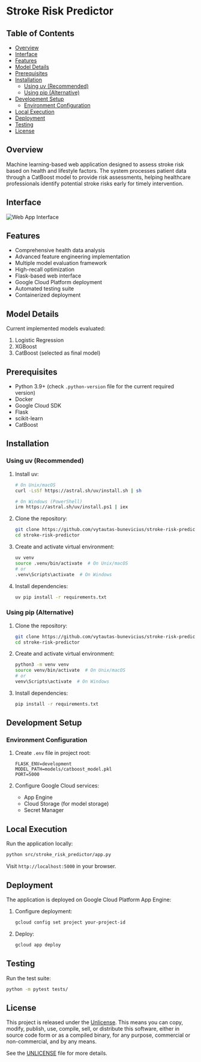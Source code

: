 # Stroke Risk Predictor

## Table of Contents

- [Overview](#overview)
- [Interface](#interface)
- [Features](#features)
- [Model Details](#model-details)
- [Prerequisites](#prerequisites)
- [Installation](#installation)
  - [Using uv (Recommended)](#using-uv-recommended)
  - [Using pip (Alternative)](#using-pip-alternative)
- [Development Setup](#development-setup)
  - [Environment Configuration](#environment-configuration)
- [Local Execution](#local-execution)
- [Deployment](#deployment)
- [Testing](#testing)
- [License](#license)

## Overview

Machine learning-based web application designed to assess stroke risk based on health and lifestyle factors. The system processes patient data through a CatBoost model to provide risk assessments, helping healthcare professionals identify potential stroke risks early for timely intervention.

## Interface

![Web App Interface](images/web_app.png)

## Features

- Comprehensive health data analysis
- Advanced feature engineering implementation
- Multiple model evaluation framework
- High-recall optimization
- Flask-based web interface
- Google Cloud Platform deployment
- Automated testing suite
- Containerized deployment

## Model Details

Current implemented models evaluated:
1. Logistic Regression
2. XGBoost
3. CatBoost (selected as final model)

## Prerequisites

- Python 3.9+ (check `.python-version` file for the current required version)
- Docker
- Google Cloud SDK
- Flask
- scikit-learn
- CatBoost

## Installation

### Using uv (Recommended)

1. Install uv:
   ```bash
   # On Unix/macOS
   curl -LsSf https://astral.sh/uv/install.sh | sh

   # On Windows (PowerShell)
   irm https://astral.sh/uv/install.ps1 | iex
   ```

2. Clone the repository:
   ```bash
   git clone https://github.com/vytautas-bunevicius/stroke-risk-predictor.git
   cd stroke-risk-predictor
   ```

3. Create and activate virtual environment:
   ```bash
   uv venv
   source .venv/bin/activate  # On Unix/macOS
   # or
   .venv\Scripts\activate  # On Windows
   ```

4. Install dependencies:
   ```bash
   uv pip install -r requirements.txt
   ```

### Using pip (Alternative)

1. Clone the repository:
   ```bash
   git clone https://github.com/vytautas-bunevicius/stroke-risk-predictor.git
   cd stroke-risk-predictor
   ```

2. Create and activate virtual environment:
   ```bash
   python3 -m venv venv
   source venv/bin/activate  # On Unix/macOS
   # or
   venv\Scripts\activate  # On Windows
   ```

3. Install dependencies:
   ```bash
   pip install -r requirements.txt
   ```

## Development Setup

### Environment Configuration

1. Create `.env` file in project root:
   ```env
   FLASK_ENV=development
   MODEL_PATH=models/catboost_model.pkl
   PORT=5000
   ```

2. Configure Google Cloud services:
   - App Engine
   - Cloud Storage (for model storage)
   - Secret Manager

## Local Execution

Run the application locally:
```bash
python src/stroke_risk_predictor/app.py
```

Visit `http://localhost:5000` in your browser.

## Deployment

The application is deployed on Google Cloud Platform App Engine:

1. Configure deployment:
   ```bash
   gcloud config set project your-project-id
   ```

2. Deploy:
   ```bash
   gcloud app deploy
   ```

## Testing

Run the test suite:
```bash
python -m pytest tests/
```

## License

This project is released under the [Unlicense](https://unlicense.org/). This means you can copy, modify, publish, use, compile, sell, or distribute this software, either in source code form or as a compiled binary, for any purpose, commercial or non-commercial, and by any means.

See the [UNLICENSE](UNLICENSE) file for more details.
